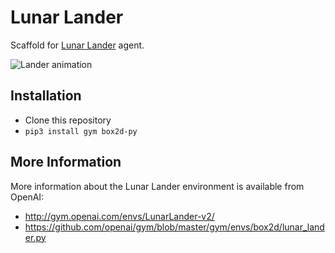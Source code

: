 Lunar Lander
============

Scaffold for [Lunar Lander](http://gym.openai.com/envs/LunarLander-v2/) agent.

![Lander animation](https://raw.githubusercontent.com/plopd/deep-reinforcement-learning/master/dqn/results/trained_agent.gif)

Installation
------------

- Clone this repository
- `pip3 install gym box2d-py`

More Information
----------------

More information about the Lunar Lander environment is available from OpenAI:

- http://gym.openai.com/envs/LunarLander-v2/
- https://github.com/openai/gym/blob/master/gym/envs/box2d/lunar_lander.py
